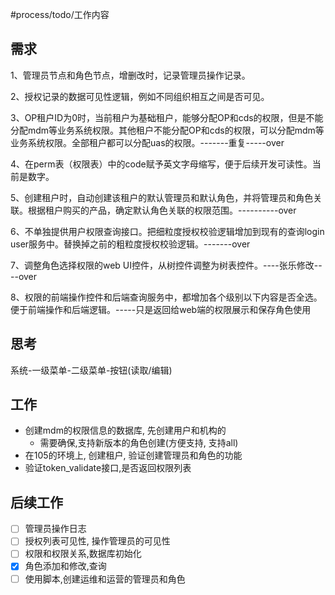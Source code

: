 #process/todo/工作内容 

## 需求
1、管理员节点和角色节点，增删改时，记录管理员操作记录。

2、授权记录的数据可见性逻辑，例如不同组织相互之间是否可见。

3、OP租户ID为0时，当前租户为基础租户，能够分配OP和cds的权限，但是不能分配mdm等业务系统权限。其他租户不能分配OP和cds的权限，可以分配mdm等业务系统权限。全部租户都可以分配uas的权限。-------重复-----over

4、在perm表（权限表）中的code赋予英文字母缩写，便于后续开发可读性。当前是数字。

5、创建租户时，自动创建该租户的默认管理员和默认角色，并将管理员和角色关联。根据租户购买的产品，确定默认角色关联的权限范围。----------over

6、不单独提供用户权限查询接口。把细粒度授权校验逻辑增加到现有的查询login user服务中。替换掉之前的粗粒度授权校验逻辑。-------over

7、调整角色选择权限的web UI控件，从树控件调整为树表控件。----张乐修改----over

8、权限的前端操作控件和后端查询服务中，都增加各个级别以下内容是否全选。便于前端操作和后端逻辑。-----只是返回给web端的权限展示和保存角色使用

## 思考
系统-一级菜单-二级菜单-按钮(读取/编辑)

## 工作
- 创建mdm的权限信息的数据库, 先创建用户和机构的
	- 需要确保,支持新版本的角色创建(方便支持, 支持all)
- 在105的环境上, 创建租户, 验证创建管理员和角色的功能
- 验证token_validate接口,是否返回权限列表

## 后续工作
- [ ] 管理员操作日志
- [ ] 授权列表可见性, 操作管理员的可见性
- [ ] 权限和权限关系,数据库初始化
- [x] 角色添加和修改,查询
- [ ]  使用脚本,创建运维和运营的管理员和角色